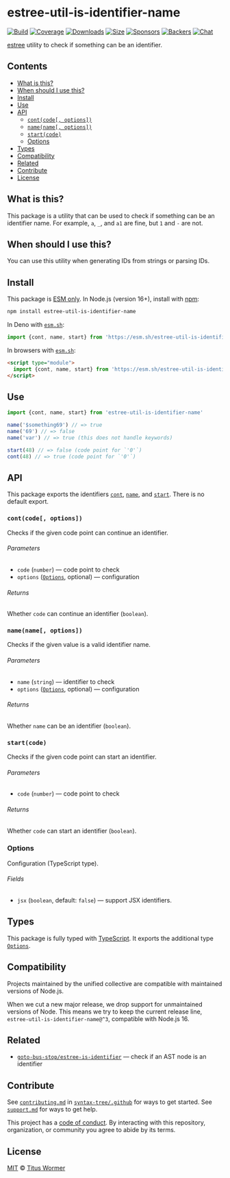 # estree-util-is-identifier-name

[![Build][build-badge]][build]
[![Coverage][coverage-badge]][coverage]
[![Downloads][downloads-badge]][downloads]
[![Size][size-badge]][size]
[![Sponsors][sponsors-badge]][collective]
[![Backers][backers-badge]][collective]
[![Chat][chat-badge]][chat]

[estree][] utility to check if something can be an identifier.

## Contents

*   [What is this?](#what-is-this)
*   [When should I use this?](#when-should-i-use-this)
*   [Install](#install)
*   [Use](#use)
*   [API](#api)
    *   [`cont(code[, options])`](#contcode-options)
    *   [`name(name[, options])`](#namename-options)
    *   [`start(code)`](#startcode)
    *   [Options](#options)
*   [Types](#types)
*   [Compatibility](#compatibility)
*   [Related](#related)
*   [Contribute](#contribute)
*   [License](#license)

## What is this?

This package is a utility that can be used to check if something can be an
identifier name.
For example, `a`, `_`, and `a1` are fine, but `1` and `-` are not.

## When should I use this?

You can use this utility when generating IDs from strings or parsing IDs.

## Install

This package is [ESM only][esm].
In Node.js (version 16+), install with [npm][]:

```sh
npm install estree-util-is-identifier-name
```

In Deno with [`esm.sh`][esmsh]:

```js
import {cont, name, start} from 'https://esm.sh/estree-util-is-identifier-name@3'
```

In browsers with [`esm.sh`][esmsh]:

```html
<script type="module">
  import {cont, name, start} from 'https://esm.sh/estree-util-is-identifier-name@3?bundle'
</script>
```

## Use

```js
import {cont, name, start} from 'estree-util-is-identifier-name'

name('$something69') // => true
name('69') // => false
name('var') // => true (this does not handle keywords)

start(48) // => false (code point for `'0'`)
cont(48) // => true (code point for `'0'`)
```

## API

This package exports the identifiers [`cont`][api-cont],
[`name`][api-name], and
[`start`][api-start].
There is no default export.

### `cont(code[, options])`

Checks if the given code point can continue an identifier.

###### Parameters

*   `code` (`number`)
    — code point to check
*   `options` ([`Options`][api-options], optional)
    — configuration

###### Returns

Whether `code` can continue an identifier (`boolean`).

### `name(name[, options])`

Checks if the given value is a valid identifier name.

###### Parameters

*   `name` (`string`)
    — identifier to check
*   `options` ([`Options`][api-options], optional)
    — configuration

###### Returns

Whether `name` can be an identifier (`boolean`).

### `start(code)`

Checks if the given code point can start an identifier.

###### Parameters

*   `code` (`number`)
    — code point to check

###### Returns

Whether `code` can start an identifier (`boolean`).

### Options

Configuration (TypeScript type).

###### Fields

*   `jsx` (`boolean`, default: `false`)
    — support JSX identifiers.

## Types

This package is fully typed with [TypeScript][].
It exports the additional type [`Options`][api-options].

## Compatibility

Projects maintained by the unified collective are compatible with maintained
versions of Node.js.

When we cut a new major release, we drop support for unmaintained versions of
Node.
This means we try to keep the current release line,
`estree-util-is-identifier-name@^3`, compatible with Node.js 16.

## Related

*   [`goto-bus-stop/estree-is-identifier`](https://github.com/goto-bus-stop/estree-is-identifier)
    — check if an AST node is an identifier

## Contribute

See [`contributing.md`][contributing] in [`syntax-tree/.github`][health] for
ways to get started.
See [`support.md`][support] for ways to get help.

This project has a [code of conduct][coc].
By interacting with this repository, organization, or community you agree to
abide by its terms.

## License

[MIT][license] © [Titus Wormer][author]

<!-- Definitions -->

[build-badge]: https://github.com/syntax-tree/estree-util-is-identifier-name/workflows/main/badge.svg

[build]: https://github.com/syntax-tree/estree-util-is-identifier-name/actions

[coverage-badge]: https://img.shields.io/codecov/c/github/syntax-tree/estree-util-is-identifier-name.svg

[coverage]: https://codecov.io/github/syntax-tree/estree-util-is-identifier-name

[downloads-badge]: https://img.shields.io/npm/dm/estree-util-is-identifier-name.svg

[downloads]: https://www.npmjs.com/package/estree-util-is-identifier-name

[size-badge]: https://img.shields.io/badge/dynamic/json?label=minzipped%20size&query=$.size.compressedSize&url=https://deno.bundlejs.com/?q=estree-util-is-identifier-name

[size]: https://bundlejs.com/?q=estree-util-is-identifier-name

[sponsors-badge]: https://opencollective.com/unified/sponsors/badge.svg

[backers-badge]: https://opencollective.com/unified/backers/badge.svg

[collective]: https://opencollective.com/unified

[chat-badge]: https://img.shields.io/badge/chat-discussions-success.svg

[chat]: https://github.com/syntax-tree/unist/discussions

[npm]: https://docs.npmjs.com/cli/install

[esm]: https://gist.github.com/sindresorhus/a39789f98801d908bbc7ff3ecc99d99c

[esmsh]: https://esm.sh

[typescript]: https://www.typescriptlang.org

[license]: license

[author]: https://wooorm.com

[health]: https://github.com/syntax-tree/.github

[contributing]: https://github.com/syntax-tree/.github/blob/main/contributing.md

[support]: https://github.com/syntax-tree/.github/blob/main/support.md

[coc]: https://github.com/syntax-tree/.github/blob/main/code-of-conduct.md

[estree]: https://github.com/estree/estree

[api-cont]: #contcode-options

[api-name]: #namename-options

[api-start]: #startcode

[api-options]: #options
